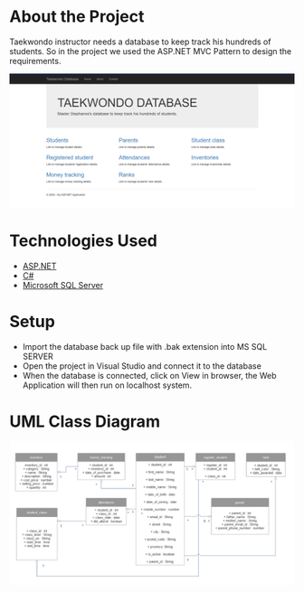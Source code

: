 # About the Project

Taekwondo instructor needs a database to keep track his hundreds of students. So in the project we used the ASP.NET MVC Pattern to design the requirements.

![Home](/home.png)

# Technologies Used

- [ASP.NET](https://dotnet.microsoft.com/apps/aspnet/mvc)
- [C#](https://docs.microsoft.com/en-us/dotnet/csharp/)
- [Microsoft SQL Server](https://www.microsoft.com/en-us/sql-server/sql-server-2019)

# Setup

- Import the database back up file with .bak extension into MS SQL SERVER
- Open the project in Visual Studio and connect it to the database
- When the database is connected, click on View in browser, the Web Application will then run on localhost system.

# UML Class Diagram

![UML](/UML.png)
